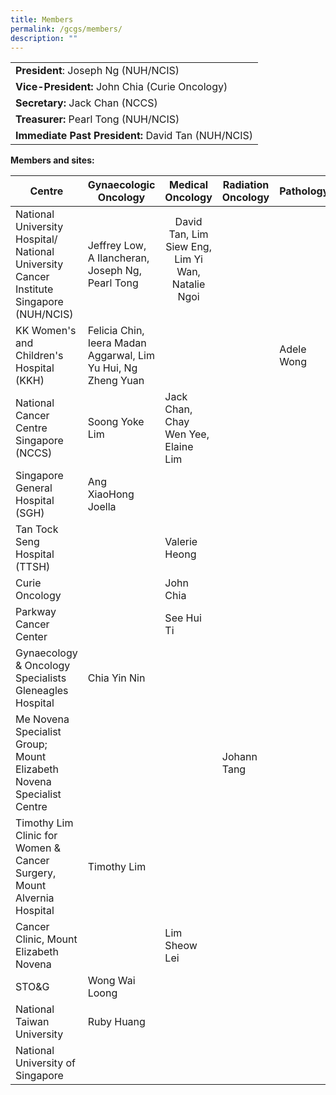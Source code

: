 ```yaml
---
title: Members
permalink: /gcgs/members/
description: ""
---
```

<table>
   <tbody>
      <tr>
         <td><strong>President</strong>: Joseph Ng (NUH/NCIS)</td>
      </tr>
      <tr>
         <td><strong>Vice-President:</strong> John Chia (Curie Oncology)</td>
      </tr>
      <tr>
         <td><strong>Secretary:</strong> Jack Chan (NCCS)</td>
      </tr>
      <tr>
         <td><strong>Treasurer:</strong> Pearl Tong (NUH/NCIS)</td>
      </tr>
      <tr>
         <td><strong>Immediate Past President:</strong> David Tan (NUH/NCIS)</td>
      </tr>
   </tbody>
</table>
<strong>Members and sites:</strong>
<table width="100%" class="tb-1 text-center">
   <thead>
      <tr>
         <th width="262"><strong>Centre</strong></th>
         <th width="331"><strong>Gynaecologic Oncology</strong></th>
         <th width="262"><strong>Medical Oncology</strong></th>
         <th width="331"><strong>Radiation Oncology</strong></th>
         <th width="331">Pathology</th>
         <th width="331">Research<strong> Scientist</strong></th>
      </tr>
   </thead>
   <tbody>
      <tr>
         <td width="262">National University Hospital/ National University Cancer Institute Singapore (NUH/NCIS)</td>
         <td width="331">Jeffrey Low, A Ilancheran, Joseph Ng, Pearl Tong</td>
         <td width="262">
            <div style="text-align: center;">David Tan, Lim Siew Eng, Lim Yi Wan, Natalie Ngoi</div>
            <p style="text-align: left;"></p>
         </td>
         <td width="331"></td>
         <td width="331"></td>
         <td width="331"></td>
      </tr>
      <tr>
         <td width="262">KK Women's and Children's Hospital (KKH)</td>
         <td width="331">
            <div>Felicia Chin,</div>
            <div>Ieera Madan Aggarwal, Lim Yu Hui, Ng Zheng Yuan</div>
         </td>
         <td width="262"></td>
         <td width="331"></td>
         <td width="331">Adele Wong</td>
         <td width="331"></td>
      </tr>
      <tr>
         <td width="262">National Cancer Centre Singapore (NCCS)</td>
         <td width="331">
            <div>Soong Yoke Lim</div>
            <div></div>
         </td>
         <td width="262">Jack Chan, Chay Wen Yee, Elaine Lim</td>
         <td width="331"></td>
         <td width="331"></td>
         <td width="331"></td>
      </tr>
      <tr>
         <td width="262">Singapore General Hospital (SGH)</td>
         <td width="331">
            <div>Ang XiaoHong Joella</div>
         </td>
         <td width="262"></td>
         <td width="331"></td>
         <td width="331"></td>
         <td width="331"></td>
      </tr>
      <tr>
         <td width="262">Tan Tock Seng Hospital (TTSH)</td>
         <td width="331"></td>
         <td width="262">Valerie Heong</td>
         <td width="331"></td>
         <td width="331"></td>
         <td width="331"></td>
      </tr>
      <tr>
         <td width="262">Curie Oncology</td>
         <td width="331"></td>
         <td width="262">John Chia</td>
         <td width="331"></td>
         <td width="331"></td>
         <td width="331"></td>
      </tr>
      <tr>
         <td width="262">Parkway Cancer Center</td>
         <td width="331"></td>
         <td width="262">See Hui Ti</td>
         <td width="331"></td>
         <td width="331"></td>
         <td width="331"></td>
      </tr>
      <tr>
         <td width="262">Gynaecology &amp; Oncology Specialists
            Gleneagles Hospital
         </td>
         <td width="331">Chia Yin Nin</td>
         <td width="262"></td>
         <td width="331"></td>
         <td width="331"></td>
         <td width="331"></td>
      </tr>
      <tr>
         <td width="262">Me Novena Specialist Group; Mount Elizabeth Novena Specialist Centre</td>
         <td width="331"></td>
         <td width="262"></td>
         <td width="331">Johann Tang</td>
         <td width="331"></td>
         <td width="331"></td>
      </tr>
      <tr>
         <td width="262">Timothy Lim Clinic for Women &amp; Cancer Surgery, Mount Alvernia Hospital</td>
         <td width="331">Timothy Lim</td>
         <td width="262"></td>
         <td width="331"></td>
         <td width="331"></td>
         <td width="331"></td>
      </tr>
      <tr>
         <td width="262">Cancer Clinic, Mount Elizabeth Novena</td>
         <td width="331"></td>
         <td width="262">Lim Sheow Lei</td>
         <td width="331"></td>
         <td width="331"></td>
         <td width="331"></td>
      </tr>
      <tr>
         <td width="262">STO&amp;G</td>
         <td width="331">Wong Wai Loong</td>
         <td width="262"></td>
         <td width="331"></td>
         <td width="331"></td>
         <td width="331"></td>
      </tr>
      <tr>
         <td width="262">National Taiwan University</td>
         <td width="331">Ruby Huang</td>
         <td width="262"></td>
         <td width="331"></td>
         <td width="331"></td>
         <td width="331"></td>
      </tr>
      <tr>
         <td width="262">National University of Singapore</td>
         <td width="331"></td>
         <td width="262"></td>
         <td width="331"></td>
         <td width="331"></td>
         <td width="331">Alan Prem Kumar</td>
      </tr>
   </tbody>
</table>